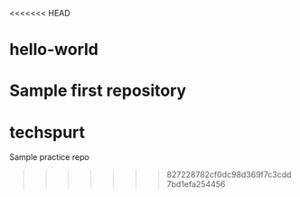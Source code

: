 <<<<<<< HEAD
# hello-world
Sample first repository
=======
# techspurt
Sample practice repo
>>>>>>> 827228782cf0dc98d369f7c3cdd7bd1efa254456

